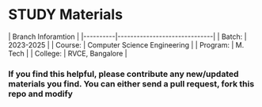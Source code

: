 # STUDY Materials

|          Branch Inforamtion  |
|----------|------------------------------|
| Batch:   | 2023-2025                    | 
| Course:  | Computer Science Engineering |
| Program: | M. Tech                      |
| College: | RVCE, Bangalore              |   

### If you find this helpful, please contribute any new/updated materials you find. You can either send a pull request, fork this repo and modify
